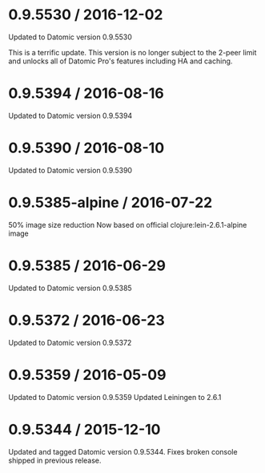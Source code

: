 
0.9.5530 / 2016-12-02
==================
Updated to Datomic version 0.9.5530

This is a terrific update. This version is no longer subject
to the 2-peer limit and unlocks all of Datomic Pro's features
including HA and caching.

0.9.5394 / 2016-08-16
==================
Updated to Datomic version 0.9.5394

0.9.5390 / 2016-08-10
==================
Updated to Datomic version 0.9.5390

0.9.5385-alpine / 2016-07-22
=============================
50% image size reduction
Now based on official clojure:lein-2.6.1-alpine image 

0.9.5385 / 2016-06-29
=====================
Updated to Datomic version 0.9.5385

0.9.5372 / 2016-06-23
=====================
Updated to Datomic version 0.9.5372

0.9.5359 / 2016-05-09
=====================
Updated to Datomic version 0.9.5359
Updated Leiningen to 2.6.1

0.9.5344 / 2015-12-10
=====================
Updated and tagged Datomic version 0.9.5344.
Fixes broken console shipped in previous release.
